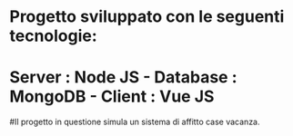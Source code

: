 # Progetto sviluppato con le seguenti tecnologie:
# Server : Node JS    -    Database : MongoDB    -   Client : Vue JS
#Il progetto in questione simula un sistema di affitto case vacanza.
# 
#
#
#
#
#
#
#
#
#
#
#
